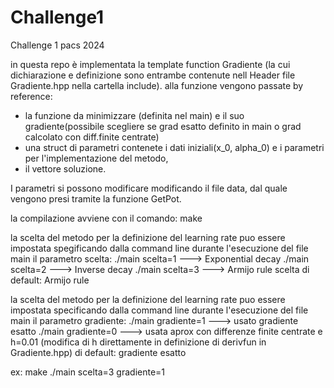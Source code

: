 # Challenge1
Challenge 1 pacs 2024

in questa repo è implementata la template function Gradiente (la cui dichiarazione e definizione sono entrambe contenute nell Header file Gradiente.hpp nella cartella include). alla funzione vengono passate by reference:
- la funzione da minimizzare (definita nel main) e il suo gradiente(possibile scegliere se grad esatto definito in main o grad calcolato con diff.finite centrate)
- una struct di parametri contenete i dati iniziali(x_0, alpha_0) e i parametri per l'implementazione del metodo,
- il vettore soluzione.


I parametri si possono modificare modificando il file data, dal quale vengono presi tramite la funzione GetPot.

la compilazione avviene con il comando: make

la scelta del metodo per la definizione del learning rate puo essere impostata spegificando dalla command line durante l'esecuzione del file main il parametro scelta:
 	./main scelta=1 ---> Exponential decay
	./main scelta=2 ---> Inverse decay
	./main scelta=3 ---> Armijo rule
        scelta di default: Armijo rule  

la scelta del metodo per la definizione del learning rate puo essere impostata specificando dalla command line durante l'esecuzione del file main il parametro gradiente:
        ./main gradiente=1 ---> usato gradiente esatto
        ./main gradiente=0 ---> usata aprox con differenze finite centrate e h=0.01 (modifica di h direttamente in definizione di derivfun in Gradiente.hpp)
        di default: gradiente esatto 

ex: make 
    ./main scelta=3 gradiente=1 

